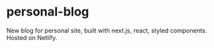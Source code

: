 # personal-blog
New blog for personal site, built with next.js, react, styled components.  Hosted on Netlify.
